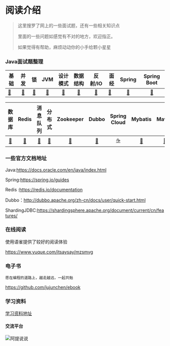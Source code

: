 # 阅读介绍

> 这里搜罗了网上的一些面试题，还有一些相关知识点
>
> 里面的一些问题如感觉有不对的地方，欢迎指正。  
>
> 如果觉得有帮助，麻烦动动你的小手给颗小星星

### Java面试题整理

| 基础                                                         |                             并发                             |                              锁                              |                             JVM                              |                           设计模式                           |                           数据结构                           |                           反射/IO                            | 面经                                                         |                            Spring                            |                         Spring Boot                          |
| ------------------------------------------------------------ | :----------------------------------------------------------: | :----------------------------------------------------------: | :----------------------------------------------------------: | :----------------------------------------------------------: | :----------------------------------------------------------: | :----------------------------------------------------------: | ------------------------------------------------------------ | :----------------------------------------------------------: | :----------------------------------------------------------: |
| [🍼](https://github.com/jujunchen/Java-interview-question/blob/master/1.Java%20Based.md) | [🍭](https://github.com/jujunchen/Java-interview-question/blob/master/2.Java%20Concurrent.md) | [🍩](https://github.com/jujunchen/Java-interview-question/blob/master/3.Java%20Lock.md) | [🌮](https://github.com/jujunchen/Java-interview-question/blob/master/4.JVM.md) | [🍱](https://github.com/jujunchen/Java-interview-question/blob/master/6.Design%20Pattern.md) | [🧀](https://github.com/jujunchen/Java-interview-question/blob/master/7.Data%20Structure.md) | [🥐](https://github.com/jujunchen/Java-interview-question/blob/master/5.Java%20Reflect_IO.md) | [🍜](https://github.com/jujunchen/Java-interview-question/blob/master/Other%20Interview.md) | [🍬](https://github.com/jujunchen/Java-interview-question/blob/master/10.Spring.md) | [🍫](https://github.com/jujunchen/Java-interview-question/blob/master/11.Spring%20Boot.md) |

|                            数据库                            |                            Redis                             |                           消息队列                           |                            分布式                            |                          Zookeeper                           |                            Dubbo                             |                         Spring Cloud                         |                           Mybatis                            |                            Maven                             |
| :----------------------------------------------------------: | :----------------------------------------------------------: | :----------------------------------------------------------: | :----------------------------------------------------------: | :----------------------------------------------------------: | :----------------------------------------------------------: | :----------------------------------------------------------: | :----------------------------------------------------------: | :----------------------------------------------------------: |
| [🌽](https://github.com/jujunchen/Java-interview-question/blob/master/8.DataBase.md) | [🍔](https://github.com/jujunchen/Java-interview-question/blob/master/9.Redis.md) | [🍡](https://github.com/jujunchen/Java-interview-question/blob/master/14.Message%20Queue.md) | [🎂](https://github.com/jujunchen/Java-interview-question/blob/master/19.Distribute_MicroService.md) | [🍯](https://github.com/jujunchen/Java-interview-question/blob/master/16.Zookeeper.md) | [🥛](https://github.com/jujunchen/Java-interview-question/blob/master/12.Dubbo.md) | [☕️](https://github.com/jujunchen/Java-interview-question/blob/master/13.Spring%20Cloud.md) | [🍿](https://github.com/jujunchen/Java-interview-question/blob/master/15.Mybatis.md) | [🍹](https://github.com/jujunchen/Java-interview-question/blob/master/17.Maven.md) |

### 一些官方文档地址

Java:https://docs.oracle.com/en/java/index.html

Spring:https://spring.io/guides

Redis :https://redis.io/documentation

Dubbo：http://dubbo.apache.org/zh-cn/docs/user/quick-start.html

ShardingJDBC:https://shardingsphere.apache.org/document/current/cn/features/

### 在线阅读

使用语雀提供了较好的阅读体验

https://www.yuque.com/itsaysay/mzsmvg

### 电子书

`愿在编程的道路上，越走越远，一起共勉`

https://github.com/jujunchen/ebook

### 学习资料

[学习资料地址](https://github.com/jujunchen/Java-interview-question/tree/master/学习资料)

#### 交流平台

![阿提说说](https://tva1.sinaimg.cn/large/007S8ZIlly1ggv0xy8u89j305805675g.jpg)







